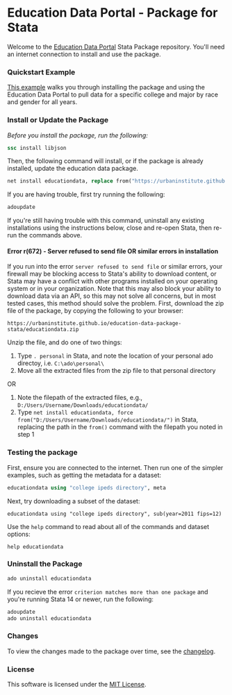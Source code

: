 # Education Data Portal - Package for Stata

Welcome to the [Education Data Portal](https://educationdata.urban.org) Stata Package repository. You'll need an internet connection to install and use the package.

### Quickstart Example

[This example](https://github.com/UrbanInstitute/education-data-package-stata/blob/master/awards-by-major-example.do) walks you through installing the package and using the Education Data Portal to pull data for a specific college and major by race and gender for all years.

### Install or Update the Package

*Before you install the package, run the following:*

```stata
ssc install libjson
```

Then, the following command will install, or if the package is already installed, update the education data package.

```stata
net install educationdata, replace from("https://urbaninstitute.github.io/education-data-package-stata/")
```

If you are having trouble, first try running the following:

```stata
adoupdate
```

If you're still having trouble with this command, uninstall any existing installations using the instructions below, close and re-open Stata, then re-run the commands above.

#### Error r(672) - Server refused to send file OR similar errors in installation

If you run into the error `server refused to send file` or similar errors, your firewall may be blocking access to Stata's ability to download content, or Stata may have a conflict with other programs installed on your operating system or in your organization. Note that this may also block your ability to download data via an API, so this may not solve all concerns, but in most tested cases, this method should solve the problem. First, download the zip file of the package, by copying the following to your browser:

```
https://urbaninstitute.github.io/education-data-package-stata/educationdata.zip
```

Unzip the file, and do one of two things:

1) Type `. personal` in Stata, and note the location of your personal ado directoy, i.e. `C:\ado\personal\`
2) Move all the extracted files from the zip file to that personal directory

OR

1) Note the filepath of the extracted files, e.g., `D:/Users/Username/Downloads/educationdata/`
2) Type `net install educationdata, force from("D:/Users/Username/Downloads/educationdata/")` in Stata, replacing the path in the `from()` command with the filepath you noted in step 1

### Testing the package

First, ensure you are connected to the internet. Then run one of the simpler examples, such as getting the metadata for a dataset:

```stata
educationdata using "college ipeds directory", meta
```

Next, try downloading a subset of the dataset:

```
educationdata using "college ipeds directory", sub(year=2011 fips=12)
```

Use the `help` command to read about all of the commands and dataset options:

```
help educationdata
```

### Uninstall the Package

```stata
ado uninstall educationdata
```

If you recieve the error `criterion matches more than one package` and you're running Stata 14 or newer, run the following:

```stata
adoupdate
ado uninstall educationdata
```

### Changes

To view the changes made to the package over time, see the [changelog](https://github.com/UrbanInstitute/education-data-package-stata/blob/master/changelog.md).

### License

This software is licensed under the [MIT License](https://github.com/UrbanInstitute/education-data-package-stata/blob/master/license.txt).

